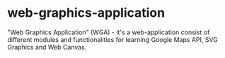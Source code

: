 # web-graphics-application
"Web Graphics Application" (WGA) - it's a web-application consist of different modules and functionalities for learning Google Maps API, SVG Graphics and Web Canvas.
